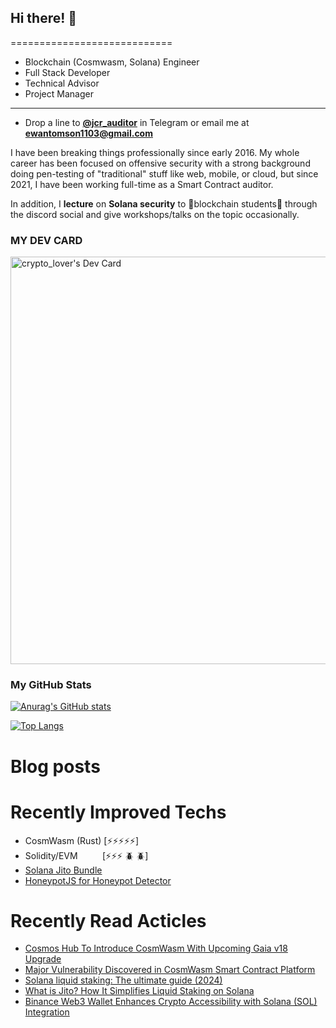 ## Hi there! 👋 
============================
* Blockchain (Cosmwasm, Solana) Engineer
* Full Stack Developer
* Technical Advisor
* Project Manager
----------------------------------------------------
* Drop a line to **[@jcr_auditor](https://t.me/skeleton)** in Telegram or email me at **ewantomson1103@gmail.com**

I have been breaking things professionally since early 2016. My whole career has been focused on offensive security with a strong background doing pen-testing of "traditional" stuff like web, mobile, or cloud, but since 2021, I have been working full-time as a Smart Contract auditor.

In addition, I **lecture** on **Solana security** to 🌱blockchain students🌱 through the discord social and give workshops/talks on the topic occasionally.

### MY DEV CARD
<a href="https://app.daily.dev/skeleton1009"><img src="https://api.daily.dev/devcards/v2/by2TsLm7pBcLrUiU7zSJR.png?type=wide&r=a7d" width="652" alt="crypto_lover's Dev Card"/></a>

### My GitHub Stats

[![Anurag's GitHub stats](https://github-readme-stats.vercel.app/api?username=skeleton1009)](https://github.com/skeleton1009/github-readme-stats)

[![Top Langs](https://github-readme-stats.vercel.app/api/top-langs/?username=skeleton1009&layout=pie)](https://github.com/skeleton1009/github-readme-stats)

# Blog posts
<!-- BLOG-POST-LIST:START -->
<!-- BLOG-POST-LIST:END -->

# Recently Improved Techs
- CosmWasm (Rust) [⚡⚡⚡⚡⚡]
- Solidity/EVM &nbsp;&nbsp;&nbsp;&nbsp;&nbsp;&nbsp;&nbsp;&nbsp;&nbsp;[⚡⚡⚡ 🪲 🪲]
- [Solana Jito Bundle](https://www.jito.wtf)
- [HoneypotJS for Honeypot Detector](https://honeypot.is/)

# Recently Read Acticles
- [Cosmos Hub To Introduce CosmWasm With Upcoming Gaia v18 Upgrade](https://www.binance.com/ar/square/post/2024-06-20-cosmos-hub-to-introduce-cosmwasm-with-upcoming-gaia-v18-upgrade-9715670215690)
- [Major Vulnerability Discovered in CosmWasm Smart Contract Platform](https://www.binance.com/en/square/post/2024-01-15-major-vulnerability-discovered-in-cosmwasm-smart-contract-platform-2770906674530)
- [Solana liquid staking: The ultimate guide (2024)](https://phantom.app/learn/crypto-101/solana-liquid-staking)
- [What is Jito? How It Simplifies Liquid Staking on Solana](https://www.codezeros.com/what-is-jito-how-it-simplifies-liquid-staking-on-solana)
- [Binance Web3 Wallet Enhances Crypto Accessibility with Solana (SOL) Integration](https://blockchain.news/news/binance-web3-wallet-enhances-crypto-accessibility-with-solana-sol-integration)

<!--
**** is a ✨ _special_ ✨ repository because its `README.md` (this file) appears on your GitHub profile.

Here are some ideas to get you started:

- 🔭 I’m currently working on ...
- 🌱 I’m currently learning ...
- 👯 I’m looking to collaborate on ...
- 🤔 I’m looking for help with ...
- 💬 Ask me about ...
- 📫 How to reach me: ...
- 😄 Pronouns: ...
- ⚡ Fun fact: ...
-->
